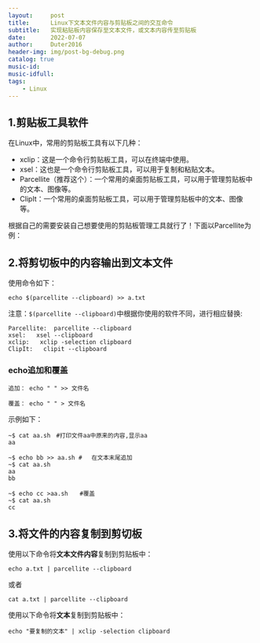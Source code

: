 ```yaml
---
layout:     post
title:      Linux下文本文件内容与剪贴板之间的交互命令
subtitle:   实现粘贴板内容保存至文本文件，或文本内容传至剪贴板
date:       2022-07-07
author:     Duter2016
header-img: img/post-bg-debug.png
catalog: true
music-id: 
music-idfull: 
tags:
    - Linux
---
```


## 1.剪贴板工具软件

在Linux中，常用的剪贴板工具有以下几种：

* xclip：这是一个命令行剪贴板工具，可以在终端中使用。
* xsel：这也是一个命令行剪贴板工具，可以用于复制和粘贴文本。
* Parcellite（推荐这个）：一个常用的桌面剪贴板工具，可以用于管理剪贴板中的文本、图像等。
* ClipIt：一个常用的桌面剪贴板工具，可以用于管理剪贴板中的文本、图像等。

根据自己的需要安装自己想要使用的剪贴板管理工具就行了！下面以Parcellite为例：

## 2.将剪切板中的内容输出到文本文件

使用命令如下：

```
echo $(parcellite --clipboard) >> a.txt
```

注意：`$(parcellite --clipboard)`中根据你使用的软件不同，进行相应替换:

```
Parcellite:  parcellite --clipboard
xsel:   xsel --clipboard
xclip:   xclip -selection clipboard
ClipIt:   clipit --clipboard
```
### echo追加和覆盖

```
追加： echo " " >> 文件名

覆盖： echo " " > 文件名
```

示例如下：

```
~$ cat aa.sh　#打印文件aa中原来的内容,显示aa
aa

~$ echo bb >> aa.sh # 　在文本末尾追加
~$ cat aa.sh
aa
bb

~$ echo cc >aa.sh　　#覆盖
~$ cat aa.sh
cc
```
## 3.将文件的内容复制到剪切板

使用以下命令将**文本文件内容**复制到剪贴板中：

`echo a.txt | parcellite --clipboard`

或者

`cat a.txt | parcellite --clipboard`

使用以下命令将**文本**复制到剪贴板中：

`echo "要复制的文本" | xclip -selection clipboard`





